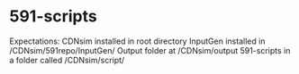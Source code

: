 591-scripts
===========
Expectations:
CDNsim installed in root directory
InputGen installed in /CDNsim/591repo/InputGen/
Output folder at /CDNsim/output
591-scripts in a folder called /CDNsim/script/


